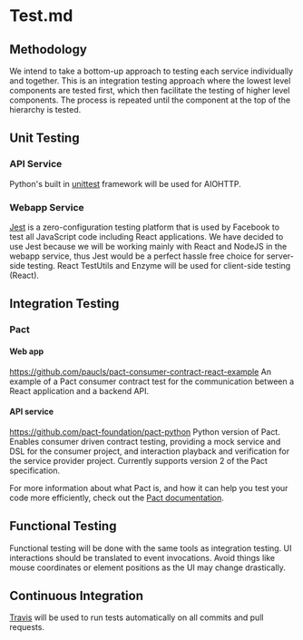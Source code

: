 # Test.md

## Methodology
We intend to take a bottom-up approach to testing each service individually and together. This is an integration testing approach where the lowest level components are tested first, which then facilitate the testing of higher level components. The process is repeated until the component at the top of the hierarchy is tested.

## Unit Testing
### API Service
Python's built in [unittest](https://docs.python.org/3/library/unittest.html) framework will be used for AIOHTTP.
### Webapp Service
[Jest](https://jestjs.io/) is a zero-configuration testing platform that is used by Facebook to test all JavaScript code including React applications. We have decided to use Jest because we will be working mainly with React and NodeJS in the webapp service, thus Jest would be a perfect hassle free choice for server-side testing. React TestUtils and Enzyme will be used for client-side testing (React).

## Integration Testing
### Pact
#### Web app
https://github.com/paucls/pact-consumer-contract-react-example
An example of a Pact consumer contract test for the communication between a React application and a backend API.
#### API service
https://github.com/pact-foundation/pact-python
Python version of Pact. Enables consumer driven contract testing, providing a mock service and DSL for the consumer project, and interaction playback and verification for the service provider project. Currently supports version 2 of the Pact specification.

For more information about what Pact is, and how it can help you test your code more efficiently, check out the [Pact documentation](https://docs.pact.io/).

## Functional Testing
Functional testing will be done with the same tools as integration testing. UI interactions should be translated to event invocations. Avoid things like mouse coordinates or element positions as the UI may change drastically.

## Continuous Integration
[Travis](https://travis-ci.org/) will be used to run tests automatically on all commits and pull requests.
